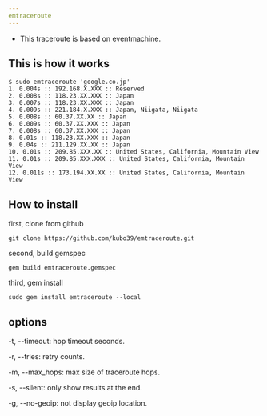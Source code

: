```yaml
---
emtraceroute
---
```


- This traceroute is based on eventmachine.

## This is how it works

    $ sudo emtraceroute 'google.co.jp'
    1. 0.004s :: 192.168.X.XXX :: Reserved
    2. 0.008s :: 118.23.XX.XXX :: Japan
    3. 0.007s :: 118.23.XX.XXX :: Japan
    4. 0.009s :: 221.184.X.XXX :: Japan, Niigata, Niigata
    5. 0.008s :: 60.37.XX.XX :: Japan
    6. 0.009s :: 60.37.XX.XXX :: Japan
    7. 0.008s :: 60.37.XX.XXX :: Japan
    8. 0.01s :: 118.23.XX.XXX :: Japan
    9. 0.04s :: 211.129.XX.XX :: Japan
    10. 0.01s :: 209.85.XXX.XX :: United States, California, Mountain View
    11. 0.01s :: 209.85.XXX.XXX :: United States, California, Mountain View
    12. 0.011s :: 173.194.XX.XX :: United States, California, Mountain View

## How to install

first, clone from github

    git clone https://github.com/kubo39/emtraceroute.git

second, build gemspec

    gem build emtraceroute.gemspec

third, gem install

    sudo gem install emtraceroute --local

## options

-t, --timeout: hop timeout seconds.

-r, --tries: retry counts.

-m, --max_hops: max size of traceroute hops.

-s, --silent: only show results at the end.

-g, --no-geoip: not display geoip location.